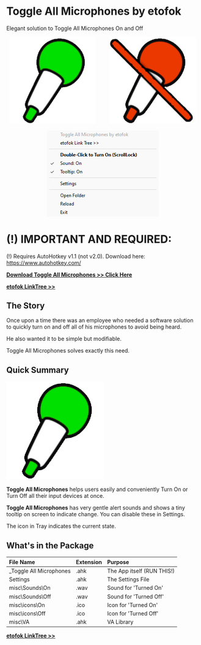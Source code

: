 # Toggle All Microphones by etofok
 Elegant solution to Toggle All Microphones On and Off



<p align="center">
 <img src="web/On.png" alt="On" width="45%">
&nbsp; &nbsp; &nbsp; &nbsp;
 <img src="web/Off.png" alt="Off" width="45%">
</p>

<p align="center">
 <img src="web/TrayShowcase.png" alt="tray">
</p>

# (!) IMPORTANT AND REQUIRED:

(!) Requires AutoHotkey v1.1 (not v2.0). 
Download here: https://www.autohotkey.com/

[**Download Toggle All Microphones >> Click Here**](https://github.com/etofok/Toggle-All-Microphones-by-etofok/releases/)

[**etofok LinkTree >>**](https://linktr.ee/etofok)


## The Story

Once upon a time there was an employee who needed a software solution to quickly turn on and off all of his microphones to avoid being heard.

He also wanted it to be simple but modifiable.

Toggle All Microphones solves exactly this need.


## Quick Summary

<img src="web/On.png" alt="On">

**Toggle All Microphones** helps users easily and conveniently Turn On or Turn Off all their input devices at once.

**Toggle All Microphones** has very gentle alert sounds and shows a tiny tooltip on screen to indicate change.
You can disable these in Settings.

The icon in Tray indicates the current state.


## What's in the Package

| File Name                 | Extension         | Purpose |
| :----------------         | :------           | :---- |
| _Toggle All Microphones   |   .ahk            | The App itself (RUN THIS!) |
| Settings                  |   .ahk            | The Settings File |
| misc\Sounds\On            |   .wav            | Sound for 'Turned On' |
| misc\Sounds\Off           |   .wav            | Sound for 'Turned Off' |
| misc\icons\On             |   .ico            | Icon for 'Turned On' |
| misc\icons\Off            |   .ico            | Icon for 'Turned Off' |
| misc\VA                   |   .ahk            | VA Library |


[**etofok LinkTree >>**](https://linktr.ee/etofok)
